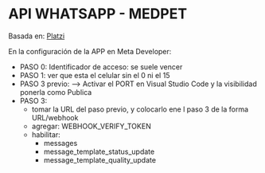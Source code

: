 # API WHATSAPP - MEDPET

Basada en: [Platzi](https://platzi.com/cursos/whatsapp-api/)


En la configuración de la APP en Meta Developer:

* PASO 0: Identificador de acceso: se suele vencer
* PASO 1: ver que esta el celular sin el 0 ni el 15
* PASO 3 previo: --> Activar el PORT en Visual Studio Code y la visibilidad ponerla como Publica
* PASO 3:
  * tomar la URL del paso previo, y colocarlo ene l paso 3 de la forma URL/webhook
  * agregar: WEBHOOK_VERIFY_TOKEN
  * habilitar:
    * messages
    * message_template_status_update
    * message_template_quality_update